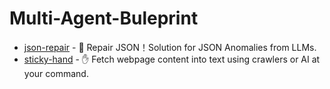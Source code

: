 # Multi-Agent-Buleprint

- [json-repair](https://github.com/RealAlexandreAI/json-repair) - 🔧 Repair JSON！Solution for JSON Anomalies from LLMs.
- [sticky-hand](https://github.com/RealAlexandreAI/sticky-hand) - ✋ Fetch webpage content into text using crawlers or AI at your command.


